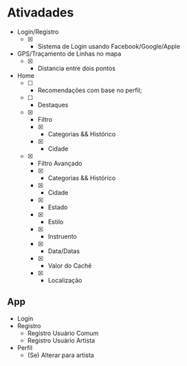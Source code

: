 # Ativadades

- Login/Registro
  - [x] - Sistema de Login usando Facebook/Google/Apple
- GPS/Traçamento de Linhas no mapa
  - [x] - Distancia entre dois pontos
- Home
  - [ ] - Recomendações com base no perfil;
  - [ ] - Destaques
  - [x] - Filtro
    - [x] - Categorias && Histórico
    - [x] - Cidade
  - [x] - Filtro Avançado
    - [x] - Categorias && Histórico
    - [x] - Cidade
    - [x] - Estado
    - [x] - Estilo
    - [x] - Instruento
    - [x] - Data/Datas
    - [x] - Valor do Cachê
    - [x] - Localização

## App

- Login
- Registro
  - Registro Usuário Comum
  - Registro Usuário Artista
- Perfil
  - (Se) Alterar para artista
